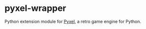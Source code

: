 # pyxel-wrapper

Python extension module for [Pyxel](https://github.com/kitao/pyxel), a retro game engine for Python.
